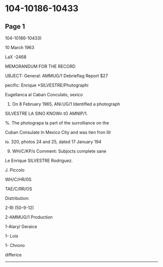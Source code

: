 # 104-10186-10433

## Page 1

104-10186-10433)

10 March 1963

LaX -2468

MEMORANDUM FOR THE RECORD

UBJECT: General: AMMUG/1 Debrieflag Report $27

pecific: Enrique *SILVESTRE/Phutographi

Eugellanca al Caban Conculato, sexico

1. On 8 February 1965, ANi:UG/1 Identifled a photograph

SILVESTRE LA SINO KNOWn tO AMNIP/1.

%. The photograpa la part of the surrolliance on the

Cuban Consulate In Mexico City and was tien fron illr

io. 320, photos 24 and 25, dated 17 January 194

9. WH/C/KP/s Comment: Subjocts complete sane

Le Enrique SILVESTRE Rodriguez.

J. Piccolo

WH/C/HR/0S

TAE/C/RR/OS

Distribution:

2-RI (50-9-12)

2-AMMUG/1 Production

1-Alary/ Geraice

1- Lois

1- Chrono

differice

---

